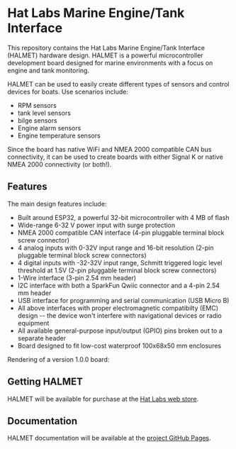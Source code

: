 # Hat Labs Marine Engine/Tank Interface

This repository contains the Hat Labs Marine Engine/Tank Interface (HALMET) hardware design. HALMET is a powerful microcontroller development board designed for marine environments with a focus on engine and tank monitoring.

HALMET can be used to easily create different types of sensors and control devices for boats. Use scenarios include:

- RPM sensors
- tank level sensors
- bilge sensors
- Engine alarm sensors
- Engine temperature sensors

Since the board has native WiFi and NMEA 2000 compatible CAN bus connectivity, it can be used to create boards with either Signal K or native NMEA 2000 connectivity (or both!).

## Features

The main design features include:

- Built around ESP32, a powerful 32-bit microcontroller with 4 MB of flash
- Wide-range 6-32 V power input with surge protection
- NMEA 2000 compatible CAN interface (4-pin pluggable terminal block screw connector)
- 4 analog inputs with 0-32V input range and 16-bit resolution (2-pin pluggable terminal block screw connectors)
- 4 digital inputs with -32-32V input range, Schmitt triggered logic level threshold at 1.5V (2-pin pluggable terminal block screw connectors)
- 1-Wire interface (3-pin 2.54 mm header)
- I2C interface with both a SparkFun Qwiic connector and a 4-pin 2.54 mm header
- USB interface for programming and serial communication (USB Micro B)
- All above interfaces with proper electromagnetic compatibilty (EMC) design -- the device won't interfere with navigational devices or radio equipment
- All available general-purpose input/output (GPIO) pins broken out to a separate header
- Board designed to fit low-cost waterproof 100x68x50 mm enclosures

Rendering of a version 1.0.0 board:

<!--
Front side.
![Rev. 1.0.0 board](images/pcb_rev_2.0.0.jpg)

Back side.
![Rev. 1.0.0 board bottom side](images/pcb_rev_2.0.0-back.jpg)

-->

## Getting HALMET

HALMET will be available for purchase at the [Hat Labs web store](https://shop.hatlabs.fi/).

## Documentation

HALMET documentation will be available at the [project GitHub Pages](https://docs.hatlabs.fi/halmet/).
